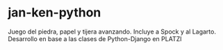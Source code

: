 # jan-ken-python
Juego del piedra, papel y tijera avanzando. Incluye a Spock y al Lagarto. Desarrollo en base a las clases de Python-Django en PLATZI
